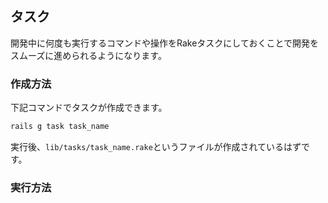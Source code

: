 ## タスク
開発中に何度も実行するコマンドや操作をRakeタスクにしておくことで開発をスムーズに進められるようになります。

### 作成方法
下記コマンドでタスクが作成できます。
```sh
rails g task task_name
```
実行後、`lib/tasks/task_name.rake`というファイルが作成されているはずです。

### 実行方法
